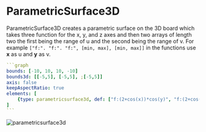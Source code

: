 # ParametricSurface3D

ParametricSurface3D creates a parametric surface on the 3D board which takes three function for the x, y, and z axes and then two arrays of length two the first being the range of u and the second being the range of v.  For example `["f:". "f:". "f:", [min, max], [min, max]]` in the functions use __x__ as u and __y__ as v.

````yaml
```graph
bounds: [-10, 10, 10, -10]
bounds3d: [[-5,5], [-5,5], ;[-5,5]]
axis: false
keepAspectRatio: true
elements: [
	{type: parametricsurface3d, def: ["f:(2+cos(x))*cos(y)", "f:(2+cos(x))*sin(y)", "f:sin(x)", [-5,"f:2*PI"], [-5,"f:PI"]]},
]
```
````

![parametricsurface3d](imgs/ParametricSurface3D-graph-1.png)

